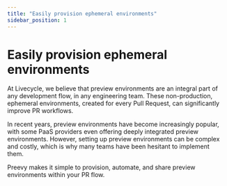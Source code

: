 ```yaml
---
title: "Easily provision ephemeral environments"
sidebar_position: 1
---
```


# Easily provision ephemeral environments

At Livecycle, we believe that preview environments are an integral part of any development flow, in any engineering team. These non-production, ephemeral environments, created for every Pull Request, can significantly improve PR workflows.

In recent years, preview environments have become increasingly popular, with some PaaS providers even offering deeply integrated preview environments. However, setting up preview environments can be complex and costly, which is why many teams have been hesitant to implement them.

Preevy makes it simple to provision, automate, and share preview environments within your PR flow.
